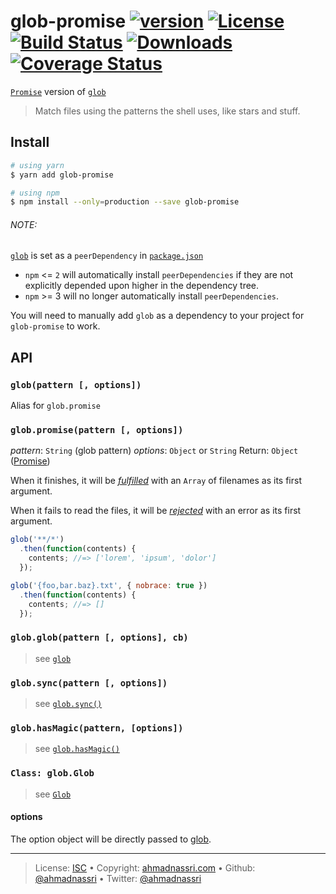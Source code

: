 # glob-promise [![version][npm-version]][npm-url] [![License][license-image]][license-url] [![Build Status][travis-image]][travis-url] [![Downloads][npm-downloads]][npm-url] [![Coverage Status][codeclimate-coverage]][codeclimate-url]

[`Promise`][Promise] version of [`glob`][glob]

> Match files using the patterns the shell uses, like stars and stuff.

## Install

```bash
# using yarn
$ yarn add glob-promise

# using npm
$ npm install --only=production --save glob-promise
```

###### NOTE: 

[`glob`][glob] is set as a `peerDependency` in [`package.json`](package.json)

- `npm` <= `2` will automatically install `peerDependencies` if they are not explicitly depended upon higher in the dependency tree.
- `npm` >= 3 will no longer automatically install `peerDependencies`.

You will need to manually add `glob` as a dependency to your project for `glob-promise` to work.

## API

### `glob(pattern [, options])`

Alias for `glob.promise`

### `glob.promise(pattern [, options])`

_pattern_: `String` (glob pattern)
_options_: `Object` or `String`
Return: `Object` ([Promise])

When it finishes, it will be [_fulfilled_](http://promisesaplus.com/#point-26) with an `Array` of filenames as its first argument.

When it fails to read the files, it will be [_rejected_](http://promisesaplus.com/#point-30) with an error as its first argument.

```js
glob('**/*')
  .then(function(contents) {
    contents; //=> ['lorem', 'ipsum', 'dolor']
  });

glob('{foo,bar.baz}.txt', { nobrace: true })
  .then(function(contents) {
    contents; //=> []
  });
```

### `glob.glob(pattern [, options], cb)`

> see [`glob`](https://github.com/isaacs/node-glob#globpattern-options-cb)

### `glob.sync(pattern [, options])`

> see [`glob.sync()`](https://github.com/isaacs/node-glob#globsyncpattern-options)

### `glob.hasMagic(pattern, [options])`

> see [`glob.hasMagic()`](https://github.com/isaacs/node-glob#globhasmagicpattern-options)

### `Class: glob.Glob`

> see [`Glob`](https://github.com/isaacs/node-glob#class-globglob)


#### options

The option object will be directly passed to [glob](https://github.com/isaacs/node-glob#options).

---
> License: [ISC][license-url] &bull; 
> Copyright: [ahmadnassri.com](https://www.ahmadnassri.com) &bull; 
> Github: [@ahmadnassri](https://github.com/ahmadnassri) &bull; 
> Twitter: [@ahmadnassri](https://twitter.com/ahmadnassri)

[license-url]: http://choosealicense.com/licenses/isc/
[license-image]: https://img.shields.io/github/license/ahmadnassri/glob-promise.svg?style=flat-square

[travis-url]: https://travis-ci.org/ahmadnassri/glob-promise
[travis-image]: https://img.shields.io/travis/ahmadnassri/glob-promise.svg?style=flat-square

[npm-url]: https://www.npmjs.com/package/glob-promise
[npm-version]: https://img.shields.io/npm/v/glob-promise.svg?style=flat-square
[npm-downloads]: https://img.shields.io/npm/dm/glob-promise.svg?style=flat-square

[codeclimate-url]: https://codeclimate.com/github/ahmadnassri/glob-promise
[codeclimate-coverage]: https://api.codeclimate.com/v1/badges/0eeee939931b69446450/test_coverage?style=flat-square

[glob]: https://github.com/isaacs/node-glob
[Promise]: http://promisesaplus.com/
